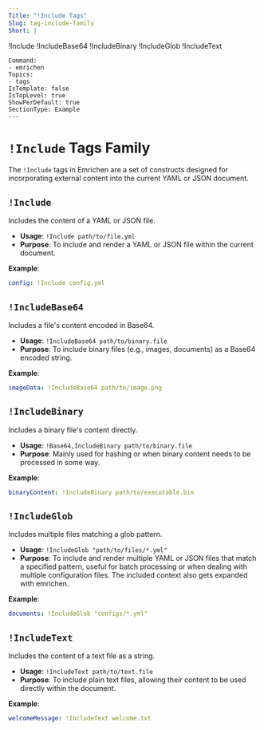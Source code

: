```yaml
---
Title: "!Include Tags"
Slug: tag-include-family
Short: |
  ```
  !Include
  !IncludeBase64
  !IncludeBinary
  !IncludeGlob
  !IncludeText
  ```
Command:
  - emrichen
Topics:
  - tags
IsTemplate: false
IsTopLevel: true
ShowPerDefault: true
SectionType: Example
---
```

# `!Include` Tags Family

The `!Include` tags in Emrichen are a set of constructs designed for incorporating external content into the
current YAML or JSON document. 

## `!Include`

Includes the content of a YAML or JSON file.

- **Usage**: `!Include path/to/file.yml`
- **Purpose**: To include and render a YAML or JSON file within the current document.

**Example**:

```yaml
config: !Include config.yml
```

## `!IncludeBase64`

Includes a file's content encoded in Base64.

- **Usage**: `!IncludeBase64 path/to/binary.file`
- **Purpose**: To include binary files (e.g., images, documents) as a Base64 encoded string.

**Example**:

```yaml
imageData: !IncludeBase64 path/to/image.png
```

## `!IncludeBinary`

Includes a binary file's content directly.

- **Usage**: `!Base64,IncludeBinary path/to/binary.file`
- **Purpose**: Mainly used for hashing or when binary content needs to be processed in some way.

**Example**:

```yaml
binaryContent: !IncludeBinary path/to/executable.bin
```

## `!IncludeGlob`

Includes multiple files matching a glob pattern.

- **Usage**: `!IncludeGlob "path/to/files/*.yml"`
- **Purpose**: To include and render multiple YAML or JSON files that match a specified pattern, 
  useful for batch processing or when dealing with multiple configuration files. The included context 
  also gets expanded with emrichen.

**Example**:

```yaml
documents: !IncludeGlob "configs/*.yml"
```

## `!IncludeText`

Includes the content of a text file as a string.

- **Usage**: `!IncludeText path/to/text.file`
- **Purpose**: To include plain text files, allowing their content to be used directly within the document.

**Example**:

```yaml
welcomeMessage: !IncludeText welcome.txt
```